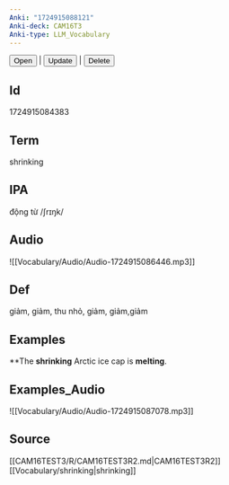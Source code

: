 ```yaml
---
Anki: "1724915088121"
Anki-deck: CAM16T3
Anki-type: LLM_Vocabulary
---
```

<button class="anki-btn-open">Open</button> | <button class="anki-btn-update">Update</button> | <button class="anki-btn-delete">Delete</button>

## Id
1724915084383
## Term
shrinking
## IPA
động từ /ʃrɪŋk/
## Audio
 ![[Vocabulary/Audio/Audio-1724915086446.mp3]]
## Def
 giảm, giảm, thu nhỏ, giảm, giảm,giảm

## Examples
**The **shrinking** Arctic ice cap is **melting**. 

## Examples_Audio
![[Vocabulary/Audio/Audio-1724915087078.mp3]]
## Source
 [[CAM16TEST3/R/CAM16TEST3R2.md|CAM16TEST3R2]] [[Vocabulary/shrinking|shrinking]]
